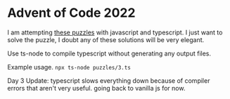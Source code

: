# Advent of Code 2022
I am attempting [these puzzles](https://adventofcode.com/2022) with javascript and typescript. I just want to solve the puzzle, I doubt any of these solutions will be very elegant.

Use ts-node to compile typescript without generating any output files.

Example usage.
 `npx ts-node puzzles/3.ts`

Day 3 Update: typescript slows everything down because of compiler errors that aren't very useful.
going back to vanilla js for now.
